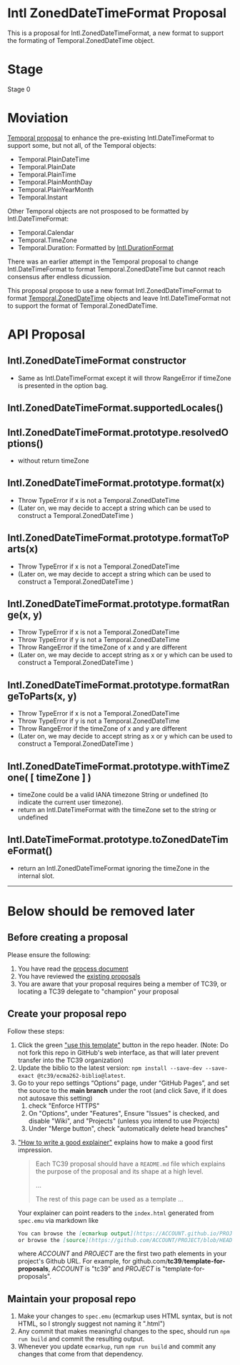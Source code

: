 # Intl ZonedDateTimeFormat Proposal

This is a proposal for Intl.ZonedDateTimeFormat, a new format to support the formating of Temporal.ZonedDateTime object.

# Stage
Stage 0

# Moviation

[Temporal proposal](hhttps://tc39.es/proposal-temporal/) to enhance the pre-existing Intl.DateTimeFormat to support some, but not all, of the Temporal objects:
* Temporal.PlainDateTime
* Temporal.PlainDate
* Temporal.PlainTime
* Temporal.PlainMonthDay
* Temporal.PlainYearMonth
* Temporal.Instant

Other Temporal objects are not prosposed to be formatted by Intl.DateTimeFormat:
* Temporal.Calendar 
* Temporal.TimeZone
* Temporal.Duration: Formatted by [Intl.DurationFormat](https://tc39.es/proposal-intl-duration-format/)

There was an earlier attempt in the Temporal proposal to change Intl.DateTimeFormat to format Temporal.ZonedDateTime but cannot reach consensus after endless dicussion.

This proposal propose to use a new format Intl.ZonedDateTimeFormat to format [Temporal.ZonedDateTime](https://tc39.es/proposal-temporal/#sec-temporal-zoneddatetime-objects) objects and leave Intl.DateTimeFormat not to support the format of Temporal.ZonedDateTime.


# API Proposal
## Intl.ZonedDateTimeFormat constructor
* Same as Intl.DateTimeFormat except it will throw RangeError if timeZone is presented in the option bag.
## Intl.ZonedDateTimeFormat.supportedLocales()
## Intl.ZonedDateTimeFormat.prototype.resolvedOptions()
* without return timeZone

## Intl.ZonedDateTimeFormat.prototype.format(x)
* Throw TypeError if x is not a Temporal.ZonedDateTime 
* (Later on, we may decide to accept a string which can be used to construct a Temporal.ZonedDateTime )

## Intl.ZonedDateTimeFormat.prototype.formatToParts(x)
* Throw TypeError if x is not a Temporal.ZonedDateTime 
* (Later on, we may decide to accept a string which can be used to construct a Temporal.ZonedDateTime )

## Intl.ZonedDateTimeFormat.prototype.formatRange(x, y)
* Throw TypeError if x is not a Temporal.ZonedDateTime 
* Throw TypeError if y is not a Temporal.ZonedDateTime 
* Throw RangeError if the timeZone of x and y are different
* (Later on, we may decide to accept string as x or y which can be used to construct a Temporal.ZonedDateTime )

## Intl.ZonedDateTimeFormat.prototype.formatRangeToParts(x, y)
* Throw TypeError if x is not a Temporal.ZonedDateTime 
* Throw TypeError if y is not a Temporal.ZonedDateTime 
* Throw RangeError if the timeZone of x and y are different
* (Later on, we may decide to accept string as x or y which can be used to construct a Temporal.ZonedDateTime )

## Intl.ZonedDateTimeFormat.prototype.withTimeZone( [ timeZone ] )
* timeZone could be a valid IANA timezone String or undefined (to indicate the current user timezone).
* return an Intl.DateTimeFormat with the timeZone set to the string or undefined

## Intl.DateTimeFormat.prototype.toZonedDateTimeFormat()
* return an Intl.ZonedDateTimeFormat ignoring the timeZone in the internal slot.

<hr/>

# Below should be removed later
## Before creating a proposal

Please ensure the following:
  1. You have read the [process document](https://tc39.github.io/process-document/)
  1. You have reviewed the [existing proposals](https://github.com/tc39/proposals/)
  1. You are aware that your proposal requires being a member of TC39, or locating a TC39 delegate to "champion" your proposal

## Create your proposal repo

Follow these steps:
  1. Click the green ["use this template"](https://github.com/tc39/template-for-proposals/generate) button in the repo header. (Note: Do not fork this repo in GitHub's web interface, as that will later prevent transfer into the TC39 organization)
  1. Update the biblio to the latest version: `npm install --save-dev --save-exact @tc39/ecma262-biblio@latest`.
  1. Go to your repo settings “Options” page, under “GitHub Pages”, and set the source to the **main branch** under the root (and click Save, if it does not autosave this setting)
      1. check "Enforce HTTPS"
      1. On "Options", under "Features", Ensure "Issues" is checked, and disable "Wiki", and "Projects" (unless you intend to use Projects)
      1. Under "Merge button", check "automatically delete head branches"
<!--
  1. Avoid merge conflicts with build process output files by running:
      ```sh
      git config --local --add merge.output.driver true
      git config --local --add merge.output.driver true
      ```
  1. Add a post-rewrite git hook to auto-rebuild the output on every commit:
      ```sh
      cp hooks/post-rewrite .git/hooks/post-rewrite
      chmod +x .git/hooks/post-rewrite
      ```
-->
  3. ["How to write a good explainer"][explainer] explains how to make a good first impression.

      > Each TC39 proposal should have a `README.md` file which explains the purpose
      > of the proposal and its shape at a high level.
      >
      > ...
      >
      > The rest of this page can be used as a template ...

      Your explainer can point readers to the `index.html` generated from `spec.emu`
      via markdown like

      ```markdown
      You can browse the [ecmarkup output](https://ACCOUNT.github.io/PROJECT/)
      or browse the [source](https://github.com/ACCOUNT/PROJECT/blob/HEAD/spec.emu).
      ```

      where *ACCOUNT* and *PROJECT* are the first two path elements in your project's Github URL.
      For example, for github.com/**tc39**/**template-for-proposals**, *ACCOUNT* is "tc39"
      and *PROJECT* is "template-for-proposals".


## Maintain your proposal repo

  1. Make your changes to `spec.emu` (ecmarkup uses HTML syntax, but is not HTML, so I strongly suggest not naming it ".html")
  1. Any commit that makes meaningful changes to the spec, should run `npm run build` and commit the resulting output.
  1. Whenever you update `ecmarkup`, run `npm run build` and commit any changes that come from that dependency.

  [explainer]: https://github.com/tc39/how-we-work/blob/HEAD/explainer.md
